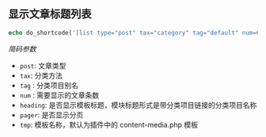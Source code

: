 ## 显示文章标题列表

```php
echo do_shortcode('[list type="post" tax="category" tag="default" num=6 heading="false", pager=0 tmp="list"]');
```

*简码参数*

- `post`: 文章类型
- `tax`: 分类方法
- `tag` : 分类项目别名
- `num` : 需要显示的文章条数
- `heading`: 是否显示模板标题，模块标题形式是带分类项目链接的分类项目名称
- `pager`: 是否显示分页
- `tmp`: 模板名称，默认为插件中的 content-media.php 模板